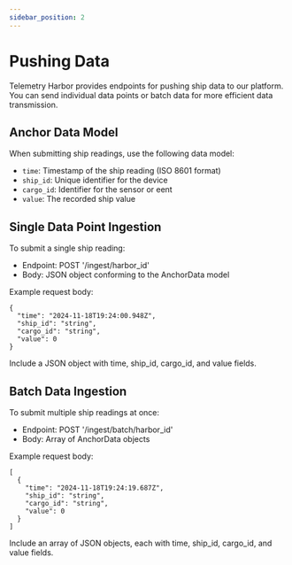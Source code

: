 ```yaml
---
sidebar_position: 2
---
```


# Pushing Data

Telemetry Harbor provides endpoints for pushing ship data to our platform. You can send individual data points or batch data for more efficient data transmission.

## Anchor Data Model

When submitting ship readings, use the following data model:

- `time`: Timestamp of the ship reading (ISO 8601 format)
- `ship_id`: Unique identifier for the device
- `cargo_id`: Identifier for the sensor or eent
- `value`: The recorded ship value

## Single Data Point Ingestion

To submit a single ship reading:

- Endpoint: POST '/ingest/harbor_id'
- Body: JSON object conforming to the AnchorData model

Example request body:
```
{
  "time": "2024-11-18T19:24:00.948Z",
  "ship_id": "string",
  "cargo_id": "string",
  "value": 0
}
```

Include a JSON object with time, ship_id, cargo_id, and value fields.

## Batch Data Ingestion

To submit multiple ship readings at once:

- Endpoint: POST '/ingest/batch/harbor_id'
- Body: Array of AnchorData objects

Example request body:
```
[
  {
    "time": "2024-11-18T19:24:19.687Z",
    "ship_id": "string",
    "cargo_id": "string",
    "value": 0
  }
]
```
Include an array of JSON objects, each with time, ship_id, cargo_id, and value fields.